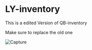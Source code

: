 # LY-inventory
This is a edited Version of QB-inventory

Make sure to replace the old one

![Capture](https://user-images.githubusercontent.com/98282694/154379655-5309af52-31d3-4e11-9604-a598fe002db0.PNG)
